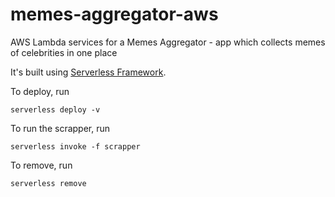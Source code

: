 # memes-aggregator-aws
AWS Lambda services for a Memes Aggregator - app which collects memes of celebrities in one place

It's built using [Serverless Framework](https://serverless.com/).

To deploy, run
```sbtshell
serverless deploy -v
```

To run the scrapper, run
```sbtshell
serverless invoke -f scrapper
```

To remove, run
```sbtshell
serverless remove
```
